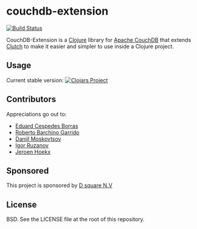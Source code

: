 # couchdb-extension
[![Build Status](https://travis-ci.org/dsquare-open-source/couchdb-extension.svg)](https://travis-ci.org/dsquare-open-source/couchdb-extension)

CouchDB-Extension is a [Clojure](http://clojure.org) library for [Apache CouchDB](http://couchdb.apache.org/) that
extends [Clutch](https://github.com/clojure-clutch/clutch) to make it easier and simpler to use inside a Clojure project.

## Usage
Current stable version:
[![Clojars Project](http://clojars.org/couchdb-extension/latest-version.svg)](http://clojars.org/couchdb-extension)

## Contributors

Appreciations go out to:

* [Eduard Cespedes Borras](https://github.com/haduart)
* [Roberto Barchino Garrido](https://github.com/fisoide)
* [Daniil Moskovtsov](https://github.com/dmoskovsov)
* [Igor Ruzanov](https://github.com/r00z)
* [Jeroen Hoekx](https://github.com/jhoekx)

## Sponsored
This project is sponsored by [D square N.V](http://dsquare.be)


## License

BSD.  See the LICENSE file at the root of this repository.